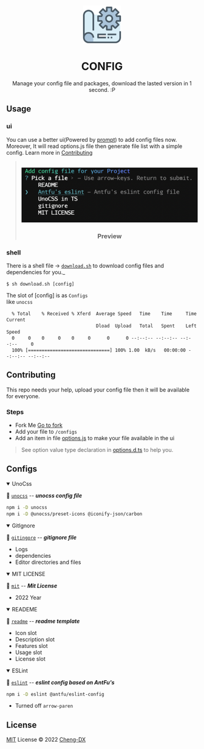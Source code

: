 <br>

<p align="center">
<img style="width: 100px" src="./asset/config-icon.png"/>
</p>

<h1 align="center">CONFIG</h1>

<p align="center">Manage your config file and packages, download the lasted version in 1 second. :P</p>

## Usage
### ui
You can use a better ui(Powered by [prompt](https://github.com/flatiron/prompt)) to add config files now. Moreover, It will read options.js file then generate file list with a simple config.
Learn more in [Contributing](https://github.com/Cheng-DX/config#contributing) 

> <br>
> <img src="./asset/jsshell.png"/>
> <h3 align='center'>Preview</h3>

### shell

There is a shell file -> [`download.sh`](download.sh) to download config files and dependencies for you._

```shell
$ sh download.sh [config]
```
The slot of [config] is as `Configs` </br>
like `unocss`
```shell
  % Total    % Received % Xferd  Average Speed   Time    Time     Time  Current
                                 Dload  Upload   Total   Spent    Left  Speed
  0     0    0     0    0     0      0      0 --:--:-- --:--:-- --:--:--     0
  100% [==============================] 100% 1.00  kB/s   00:00:00 --:--:-- --:--:--
```

## Contributing
This repo needs your help, upload your config file then it will be available for everyone.

### Steps
- Fork Me [Go to fork](https://github.com/Cheng-DX/config/fork)
- Add your file to `/configs`
- Add an item in file [options.js](options.js) to make your file available in the ui
> See option value type declaration in [options.d.ts](%40types/options.d.ts) to help you.

## Configs

<details open>
<summary>UnoCss</summary>

🌭 [`unocss`](uno.config.ts) -- **_unocss config file_**
```sh
npm i -D unocss
npm i -D @unocss/preset-icons @iconify-json/carbon
```

</details>

<details open>
<summary>GitIgnore</summary>

🍕 [`gitingore`](.gitignore) -- **_gitignore file_**

- Logs
- dependencies
- Editor directories and files

</details>

<details open>
<summary>MIT LICENSE</summary>

🥞 [`mit`](MITLICENSE) -- **_Mit License_**

- 2022 Year
</details>

<details open>
<summary>READEME</summary>

🥠 [`readme`](READMETemplate.MD) -- **_readme template_**

- Icon slot
- Description slot
- Features slot
- Usage slot
- License slot

</details>

<details open>
<summary>ESLint</summary>

🌮 [`eslint`](./.eslintrc) -- **_eslint config based on AntFu's_**

```sh
npm i -D eslint @antfu/eslint-config
```
- Turned off `arrow-paren`
</details>

## License

[MIT](./LICENSE) License © 2022 [Cheng-DX](https://github.com/Cheng-DX)
